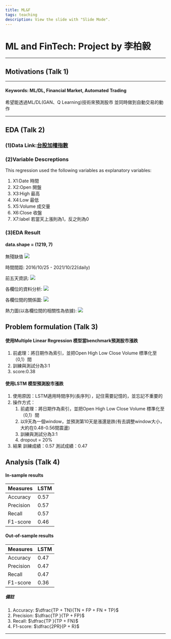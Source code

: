 ```yaml
---
title: ML&F
tags: teaching
description: View the slide with "Slide Mode".
---
```


# ML and FinTech: Project by 李柏毅

---

## Motivations (Talk 1)

---
#### Keywords: ML/DL, Financial Market, Automated Trading
希望能透過ML/DL(GAN、Q Learning)技術來預測股市
並同時做到自動交易的動作

---

## EDA (Talk 2) 
 
### (1)Data Link:[台股加權指數](https://finance.yahoo.com/quote/%5ETWII/history?p=%5ETWII)

### (2)Variable Descreptions
This regression used the following variables as explanatory variables:
1. X1:Date 時間
2. X2:Open 開盤
3. X3:High 最高
4. X4:Low  最低
5. X5:Volume  成交量
6. X6:Close  收盤
7. X7:label  若當天上漲則為1，反之則為0

### (3)EDA Result

#### data.shape = (1219, 7)
無殘缺值
![](https://i.imgur.com/LiSLuBy.png)

時間間距:
2016/10/25 - 2021/10/22(daily)

前五天資訊:
![](https://i.imgur.com/QP9NFiS.png)

各欄位的資料分析:
![](https://i.imgur.com/A9xisOE.png)

各欄位間的關係圖:
![](https://i.imgur.com/ijMQTqp.png)

熱力圖(以各欄位間的相關性為依據):
![](https://i.imgur.com/DWxtJ3t.png)


## Problem formulation (Talk 3)  

#### 使用Multiple Linear Regression 模型當benchmark預測股市漲跌
1. 前處理：將日期作為索引，並把Open High Low Close Volume 標準化至（0,1）間
2. 訓練與測試分為3:1
3. score:0.38
#### 使用LSTM 模型預測股市漲跌

1. 使用原因：LSTM適用時間序列(長序列），記住需要記憶的，並忘記不重要的
3. 操作方式：
    1. 前處理：將日期作為索引，並把Open High Low Close Volume 標準化至（0,1）間
    2. 以9天為一個window，並預測第10天是漲還是跌(有去調整window大小，大約在0.48-0.56間震盪)
    3. 訓練與測試分為3:1
    4. dropout = 20%
4. 結果
    訓練成績：0.57
    測試成績：0.47



## Analysis (Talk 4)
#### In-sample results
|Measures |LSTM|
|---|----|
| Accuracy |0.57|
| Precision|0.57|
| Recall | 0.57|
|F1-score| 0.46|


#### Out-of-sample results
|Measures |LSTM|
|---|---|
| Accuracy |0.47|
| Precision|0.47|
| Recall |0.47|
|F1-score|0.36|

##### 備註
1. Accuracy: $\dfrac{TP + TN}{TN + FP + FN + TP}$
2. Precision: $\dfrac{TP }{TP + FP}$
3. Recall: $\dfrac{TP }{TP + FN}$
4. F1-score: $\dfrac{2PR}{P + R}$





---

